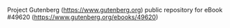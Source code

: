 Project Gutenberg (https://www.gutenberg.org) public repository for eBook #49620 (https://www.gutenberg.org/ebooks/49620)
